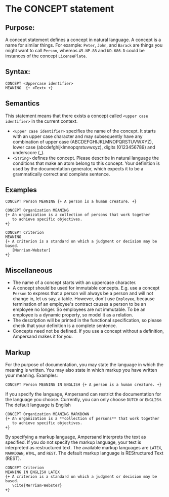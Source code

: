 # The CONCEPT statement

## Purpose:

A concept statement defines a concept in natural language. A concept is a name for similar things. For example: `Peter`, `John`, and `Barack` are things you might want to call `Person`, whereas `45-NP-88` and `KD-686-D` could be instances of the concept `LicensePlate`.

## Syntax:

```
CONCEPT <Uppercase identifier>
MEANING  {+ <Text> +}
```

## Semantics

This statement means that there exists a concept called `<upper case identifier>` in the current context.

* `<upper case identifier>` specifies the name of the concept. It starts with an upper case character and may subsequently have any combination of upper case (ABCDEFGHIJKLMNOPQRSTUVWXYZ), lower case (abcdefghijklmnopqrstuvwxyz), digits (0123456789) and underscore (\_).
* `<String>` defines the concept. Please describe in natural language the conditions that make an atom belong to this concept. Your definition is used by the documentation generator, which expects it to be a grammatically correct and complete sentence.

## Examples

```
CONCEPT Person MEANING {+ A person is a human creature. +}
```

```
CONCEPT Organization MEANING
{+ An organization is a collection of persons that work together
   to achieve specific objectives.
+}
```

```
CONCEPT Criterion
MEANING
{+ A criterion is a standard on which a judgment or decision may be based.
   [Merriam-Webster]
+}
```

## Miscellaneous

* The name of a concept starts with an uppercase character.
* A concept should be used for immutable concepts. E.g. use a concept `Person` to express that a person will always be a person and will not change in, let us say, a table. However, don't use `Employee`, because termination of an employee's contract causes a person to be an employee no longer. So employees are not immutable. To be an employee is a dynamic property, so model it as a relation.
* The description will be printed in the functional specification, so please check that your definition is a complete sentence.
* Concepts need not be defined. If you use a concept without a definition, Ampersand makes it for you.

## Markup

For the purpose of documentation, you may state the language in which the meaning is written. You may also state in which markup you have written your meaning. Examples:

```
CONCEPT Person MEANING IN ENGLISH {+ A person is a human creature. +}
```

If you specify the language, Ampersand can restrict the documentation for the language you choose. Currently, you can only choose `DUTCH` or `ENGLISH`. The default language is English

```
CONCEPT Organization MEANING MARKDOWN
{+ An organization is a **collection of persons** that work together
   to achieve specific objectives.
+}
```

By specifying a markup language, Ampersand interprets the text as specified. If you do not specify the markup language, your text is interpreted as restructured text. The available markup languages are `LATEX`, `MARKDOWN`, `HTML`, and `REST`. The default markup language is REStructured Text (REST).

```
CONCEPT Criterion
MEANING IN ENGLISH LATEX
{+ A criterion is a standard on which a judgment or decision may be based.
   \cite{Merriam-Webster}
+}
```

